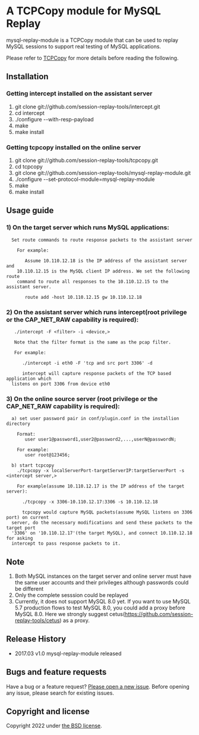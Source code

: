 # A TCPCopy module for MySQL Replay

mysql-replay-module is a TCPCopy module that can be used to replay MySQL sessions to support real testing of MySQL applications. 

Please refer to [TCPCopy](https://github.com/session-replay-tools/tcpcopy) for more details before reading the following.

## Installation

### Getting intercept installed on the assistant server
1. git clone git://github.com/session-replay-tools/intercept.git
2. cd intercept
3. ./configure --with-resp-payload
4. make
5. make install


### Getting tcpcopy installed on the online server
1. git clone git://github.com/session-replay-tools/tcpcopy.git
2. cd tcpcopy
3. git clone git://github.com/session-replay-tools/mysql-replay-module.git
4. ./configure --set-protocol-module=mysql-replay-module
5. make
6. make install


## Usage guide
 
### 1) On the target server which runs MySQL applications:
      Set route commands to route response packets to the assistant server

        For example:

           Assume 10.110.12.18 is the IP address of the assistant server and 
        10.110.12.15 is the MySQL client IP address. We set the following route 
        command to route all responses to the 10.110.12.15 to the assistant server.

           route add -host 10.110.12.15 gw 10.110.12.18

### 2) On the assistant server which runs intercept(root privilege or the CAP_NET_RAW capability is required):
   
       ./intercept -F <filter> -i <device,> 
	  
       Note that the filter format is the same as the pcap filter.
        
       For example:

          ./intercept -i eth0 -F 'tcp and src port 3306' -d

          intercept will capture response packets of the TCP based application which 
      listens on port 3306 from device eth0 
    
	
### 3) On the online source server (root privilege or the CAP_NET_RAW capability is required):
      a) set user password pair in conf/plugin.conf in the installion directory

        Format:
           user user1@password1,user2@password2,...,userN@passwordN;

        For example:
           user root@123456;    
        
      b) start tcpcopy
        ./tcpcopy -x localServerPort-targetServerIP:targetServerPort -s <intercept server,> 
      
        For example(assume 10.110.12.17 is the IP address of the target server):

          ./tcpcopy -x 3306-10.110.12.17:3306 -s 10.110.12.18 

          tcpcopy would capture MySQL packets(assume MySQL listens on 3306 port) on current 
      server, do the necessary modifications and send these packets to the target port 
      '3306' on '10.110.12.17'(the target MySQL), and connect 10.110.12.18 for asking 
      intercept to pass response packets to it.

## Note
1. Both MySQL instances on the target server and online server must have the same user accounts and their privileges although passwords could be different
2. Only the complete sesssion could be replayed
3. Currently, it does not support MySQL 8.0 yet. If you want to use MySQL 5.7 production flows to test MySQL 8.0, you could add a proxy before MySQL 8.0.
   Here we strongly suggest cetus(https://github.com/session-replay-tools/cetus) as a proxy.

## Release History
+ 2017.03  v1.0    mysql-replay-module released


## Bugs and feature requests
Have a bug or a feature request? [Please open a new issue](https://github.com/session-replay-tools/mysql-replay-module/issues). Before opening any issue, please search for existing issues.


## Copyright and license

Copyright 2022 under [the BSD license](LICENSE).


